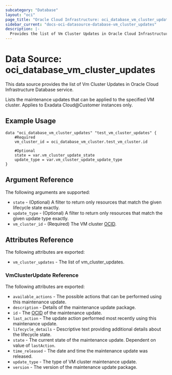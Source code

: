 ```yaml
---
subcategory: "Database"
layout: "oci"
page_title: "Oracle Cloud Infrastructure: oci_database_vm_cluster_updates"
sidebar_current: "docs-oci-datasource-database-vm_cluster_updates"
description: |-
  Provides the list of Vm Cluster Updates in Oracle Cloud Infrastructure Database service
---
```


# Data Source: oci_database_vm_cluster_updates
This data source provides the list of Vm Cluster Updates in Oracle Cloud Infrastructure Database service.

Lists the maintenance updates that can be applied to the specified VM cluster. Applies to Exadata Cloud@Customer instances only.


## Example Usage

```hcl
data "oci_database_vm_cluster_updates" "test_vm_cluster_updates" {
	#Required
	vm_cluster_id = oci_database_vm_cluster.test_vm_cluster.id

	#Optional
	state = var.vm_cluster_update_state
	update_type = var.vm_cluster_update_update_type
}
```

## Argument Reference

The following arguments are supported:

* `state` - (Optional) A filter to return only resources that match the given lifecycle state exactly.
* `update_type` - (Optional) A filter to return only resources that match the given update type exactly.
* `vm_cluster_id` - (Required) The VM cluster [OCID](https://docs.cloud.oracle.com/iaas/Content/General/Concepts/identifiers.htm).


## Attributes Reference

The following attributes are exported:

* `vm_cluster_updates` - The list of vm_cluster_updates.

### VmClusterUpdate Reference

The following attributes are exported:

* `available_actions` - The possible actions that can be performed using this maintenance update.
* `description` - Details of the maintenance update package.
* `id` - The [OCID](https://docs.cloud.oracle.com/iaas/Content/General/Concepts/identifiers.htm) of the maintenance update.
* `last_action` - The update action performed most recently using this maintenance update.
* `lifecycle_details` - Descriptive text providing additional details about the lifecycle state. 
* `state` - The current state of the maintenance update. Dependent on value of `lastAction`.
* `time_released` - The date and time the maintenance update was released.
* `update_type` - The type of VM cluster maintenance update.
* `version` - The version of the maintenance update package.

